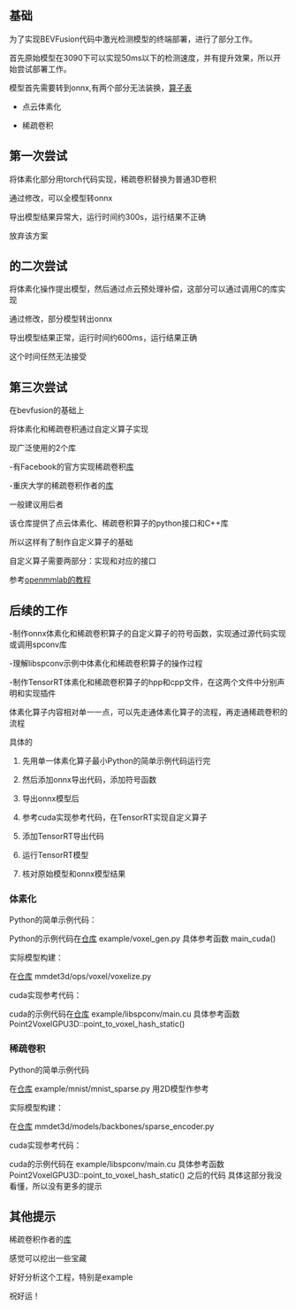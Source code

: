 
## 基础
为了实现BEVFusion代码中激光检测模型的终端部署，进行了部分工作。

首先原始模型在3090下可以实现50ms以下的检测速度，并有提升效果，所以开始尝试部署工作。


模型首先需要转到onnx,有两个部分无法装换，[算子表](https://github.com/onnx/onnx/blob/main/docs/Operators.md)

- 点云体素化 

- 稀疏卷积

## 第一次尝试
将体素化部分用torch代码实现，稀疏卷积替换为普通3D卷积

通过修改，可以全模型转onnx

导出模型结果异常大，运行时间约300s，运行结果不正确

放弃该方案

## 的二次尝试
将体素化操作提出模型，然后通过点云预处理补偿，这部分可以通过调用C的库实现

通过修改，部分模型转出onnx

导出模型结果正常，运行时间约600ms，运行结果正确

这个时间任然无法接受


## 第三次尝试
在bevfusion的基础上

将体素化和稀疏卷积通过自定义算子实现


现广泛使用的2个库 

-有Facebook的官方实现稀疏卷积[库](https://github.com/facebookresearch/SparseConvNet)

-重庆大学的稀疏卷积作者的[库](https://github.com/traveller59/spconv)

一般建议用后者

该仓库提供了点云体素化、稀疏卷积算子的python接口和C++库

所以这样有了制作自定义算子的基础

自定义算子需要两部分：实现和对应的接口

参考[openmmlab的教程](https://www.zhihu.com/column/c_1497987564452114432)




## 后续的工作

-制作onnx体素化和稀疏卷积算子的自定义算子的符号函数，实现通过源代码实现或调用spconv库

-理解libspconv示例中体素化和稀疏卷积算子的操作过程

-制作TensorRT体素化和稀疏卷积算子的hpp和cpp文件，在这两个文件中分别声明和实现插件



体素化算子内容相对单一一点，可以先走通体素化算子的流程，再走通稀疏卷积的流程

具体的

1. 先用单一体素化算子最小Python的简单示例代码运行完

2. 然后添加onnx导出代码，添加符号函数

3. 导出onnx模型后

4. 参考cuda实现参考代码，在TensorRT实现自定义算子

5. 添加TensorRT导出代码

6. 运行TensorRT模型

7. 核对原始模型和onnx模型结果




### 体素化

Python的简单示例代码：

Python的示例代码在[仓库](https://github.com/traveller59/spconv)
example/voxel_gen.py
具体参考函数 main_cuda()


实际模型构建：

在[仓库](https://github.com/mit-han-lab/bevfusion)
mmdet3d/ops/voxel/voxelize.py


cuda实现参考代码：

cuda的示例代码在[仓库](https://github.com/traveller59/spconv)
example/libspconv/main.cu
具体参考函数  Point2VoxelGPU3D::point_to_voxel_hash_static()


### 稀疏卷积

Python的简单示例代码

在[仓库](https://github.com/traveller59/spconv)
example/mnist/mnist_sparse.py
用2D模型作参考


实际模型构建：

在[仓库](https://github.com/mit-han-lab/bevfusion)
mmdet3d/models/backbones/sparse_encoder.py

cuda实现参考代码：

cuda的示例代码在 example/libspconv/main.cu
具体参考函数  Point2VoxelGPU3D::point_to_voxel_hash_static()  之后的代码
具体这部分我没看懂，所以没有更多的提示


## 其他提示

稀疏卷积作者的[库](https://github.com/traveller59/spconv)

感觉可以挖出一些宝藏

好好分析这个工程，特别是example

祝好运！